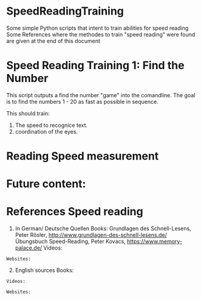 # SpeedReadingTraining
  Some simple Python scripts that intent to train abilities for speed reading 
  Some References where the methodes to train "speed reading" were found are given at the end of this document

# Speed Reading Training 1: Find the Number
  This script outputs a find the number "game" into the comandline.
  The goal is to find the numbers 1 - 20 as fast as possible in sequence.

  This should train:
  1) The speed to recognice text.
  2) coordination of the eyes.
  
# Reading Speed measurement 
  
  
  
  
  
# Future content:



  
# References Speed reading   
  1) In German/ Deutsche Quellen
    Books:
      Grundlagen des Schnell-Lesens, Peter Rösler, http://www.grundlagen-des-schnell-lesens.de/ 
      Übungsbuch Speed-Reading, Peter Kovacs, https://www.memory-palace.de/
    Videos:
    
    Websites:
    
  2) English sources 
    Books:
    
    Videos:
    
    Websites:
    
